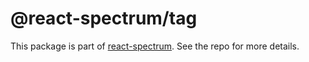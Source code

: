 # @react-spectrum/tag

This package is part of [react-spectrum](https://github.com/watheia/spectrum). See the repo for more details.
